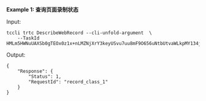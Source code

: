 **Example 1: 查询页面录制状态**



Input: 

```
tccli trtc DescribeWebRecord --cli-unfold-argument  \
    --TaskId HMLm5HWNuUAXSb0gTEOx0z1x+nLMZNjXrY3keyUSvu7uu8mF9O656uNtbUtvaWLkpMY134jTN2Ix4vuqgOJ68nQ8tho3ri
```

Output: 
```
{
    "Response": {
        "Status": 1,
        "RequestId": "record_class_1"
    }
}
```

